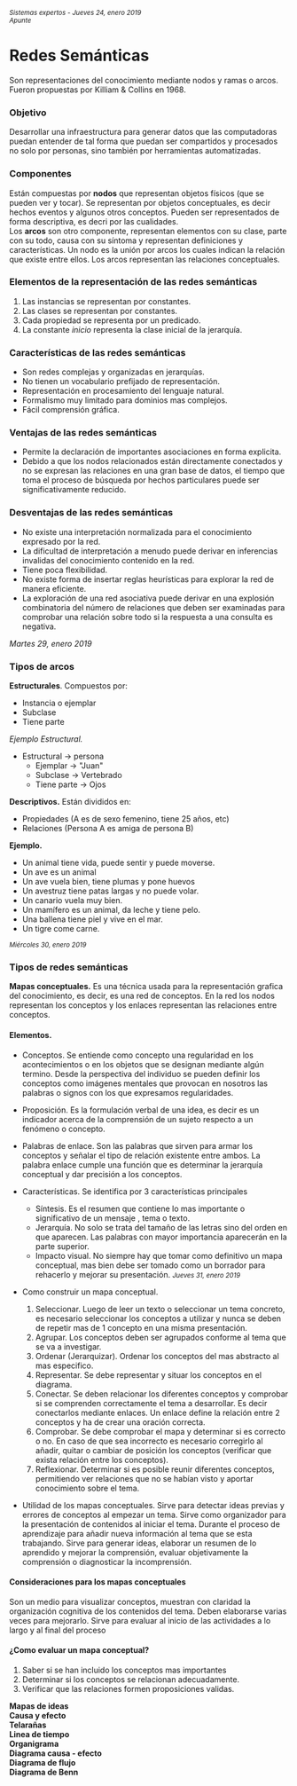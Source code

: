 <small>*Sistemas expertos - Jueves 24, enero 2019  
Apunte*</small>

# Redes Semánticas
Son representaciones del conocimiento mediante nodos y ramas o arcos.
Fueron propuestas por Killiam & Collins en 1968.

### Objetivo
Desarrollar una infraestructura para generar datos que las computadoras puedan entender de tal forma que puedan ser compartidos y procesados no solo por personas, sino también por herramientas automatizadas.

### Componentes
Están compuestas por **nodos** que representan objetos físicos (que se pueden ver y tocar). Se representan por objetos conceptuales, es decir hechos eventos y algunos otros conceptos. Pueden ser representados de forma descriptiva, es decri por las cualidades.  
Los **arcos** son otro componente, representan elementos con su clase, parte con su todo, causa con su síntoma y representan definiciones y características.
Un nodo es la unión por arcos los cuales indican la relación que existe entre ellos. Los arcos representan las relaciones conceptuales.

### Elementos de la representación de las redes semánticas
1. Las instancias se representan por constantes.
2. Las clases se representan por constantes.
3. Cada propiedad se representa por un predicado.
4. La constante *inicio* representa la clase inicial de la jerarquía.

### Características de las redes semánticas
- Son redes complejas y organizadas en jerarquías.
- No tienen un vocabulario prefijado de representación.
- Representación en procesamiento del lenguaje natural.
- Formalismo muy limitado para dominios mas complejos.
- Fácil comprensión gráfica.

### Ventajas de las redes semánticas
- Permite la declaración de importantes asociaciones en forma explicita.
- Debido a que los nodos relacionados están directamente conectados y no se expresan las relaciones en una gran base de datos, el tiempo que toma el proceso de búsqueda por hechos particulares puede ser significativamente reducido.

### Desventajas de las redes semánticas
- No existe una interpretación normalizada para el conocimiento expresado por la red.
- La dificultad de interpretación a menudo puede derivar en inferencias invalidas del conocimiento contenido en la red.
- Tiene poca flexibilidad.
- No existe forma de insertar reglas heurísticas para explorar la red de manera eficiente.
- La exploración de una red asociativa puede derivar en una explosión combinatoria del número de relaciones que deben ser examinadas para comprobar una relación sobre todo si la respuesta a una consulta es negativa.  

*Martes 29, enero 2019*
### Tipos de arcos
**Estructurales**. Compuestos por:
  - Instancia o ejemplar
  - Subclase
  - Tiene parte    

  *Ejemplo Estructural.*
  + Estructural -> persona
    + Ejemplar -> "Juan"
    + Subclase -> Vertebrado
    + Tiene parte -> Ojos

**Descriptivos.** Están divididos en:
- Propiedades (A es de sexo femenino, tiene 25 años, etc)
- Relaciones (Persona A es amiga de persona B)


**Ejemplo.**
- Un animal tiene vida, puede sentir y puede moverse.
- Un ave es un animal
- Un ave vuela bien, tiene plumas y pone huevos
- Un avestruz tiene patas largas y no puede volar.
- Un canario vuela muy bien.
- Un mamífero es un animal, da leche y tiene pelo.
- Una ballena tiene piel y vive en el mar.
- Un tigre come carne.

<small>*Miércoles 30, enero 2019*</small>
### Tipos de redes semánticas
**Mapas conceptuales.** Es una técnica usada para la representación grafica del conocimiento, es decir, es una red de conceptos. En la red los nodos representan los conceptos y los enlaces representan las relaciones entre conceptos.
#### Elementos.
- Conceptos. Se entiende como concepto una regularidad en los acontecimientos o en los objetos que se designan mediante algún termino. Desde la perspectiva del individuo se pueden definir los conceptos como imágenes mentales que provocan en nosotros las palabras o signos con los que expresamos regularidades.
- Proposición. Es la formulación verbal de una idea, es decir es un indicador acerca de la comprensión de un sujeto respecto a un fenómeno o concepto.
- Palabras de enlace. Son las palabras que sirven para armar los conceptos y señalar el tipo de relación existente entre ambos. La palabra enlace cumple una función que es determinar la jerarquía conceptual y dar precisión a los conceptos.
- Características. Se identifica por 3 características principales
  - Síntesis. Es el resumen que contiene lo mas importante o significativo de un mensaje , tema o texto.
  - Jerarquía. No solo se trata del tamaño de las letras sino del orden en que aparecen. Las palabras con mayor importancia aparecerán en la parte superior.
  - Impacto visual. No siempre hay que tomar como definitivo un mapa conceptual, mas bien debe ser tomado como un borrador para rehacerlo y mejorar su presentación.
<small>*Jueves 31, enero 2019*</small>

- Como construir un mapa conceptual.
  1. Seleccionar. Luego de leer un texto o seleccionar un tema concreto, es necesario seleccionar los conceptos a utilizar y nunca se deben de repetir mas de 1 concepto en una misma presentación.
  2. Agrupar. Los conceptos deben  ser agrupados conforme al tema que se va a investigar.  
  3. Ordenar (Jerarquizar). Ordenar los conceptos del mas abstracto al mas especifico.
  4. Representar. Se debe representar y situar los conceptos en el diagrama.
  5. Conectar. Se deben relacionar los diferentes conceptos y comprobar si se comprenden correctamente el tema a desarrollar. Es decir conectarlos mediante enlaces. Un enlace define la relación entre 2 conceptos y ha de crear una oración correcta.
  6. Comprobar. Se debe comprobar el mapa y determinar si es correcto o no. En caso de que sea incorrecto es necesario corregirlo al añadir, quitar o cambiar de posición los conceptos (verificar que exista relación entre los conceptos).
  7. Reflexionar. Determinar si es posible reunir diferentes conceptos, permitiendo ver relaciones que no se habían visto y aportar conocimiento sobre el tema.

- Utilidad de los mapas conceptuales. Sirve para detectar ideas previas y errores de conceptos al empezar un tema. Sirve como organizador para la presentación de contenidos al iniciar el tema. Durante el proceso de aprendizaje para añadir nueva información al tema que se esta trabajando. Sirve para generar ideas, elaborar un resumen de lo aprendido y mejorar la comprensión, evaluar objetivamente la comprensión o diagnosticar la incomprensión.

#### Consideraciones para los mapas conceptuales
Son un medio para visualizar conceptos, muestran con claridad la organización cognitiva de los contenidos del tema. Deben elaborarse varias veces para mejorarlo. Sirve para evaluar al inicio de las actividades a lo largo y al final del proceso

#### ¿Como evaluar un mapa conceptual?
1. Saber si se han incluido los conceptos mas importantes
2. Determinar si los conceptos se relacionan adecuadamente.
3. Verificar que las relaciones formen proposiciones validas.



**Mapas de ideas**  
**Causa y efecto**  
**Telarañas**  
**Linea de tiempo**  
**Organigrama**  
**Diagrama causa - efecto**  
**Diagrama de flujo**  
**Diagrama de Benn**  
